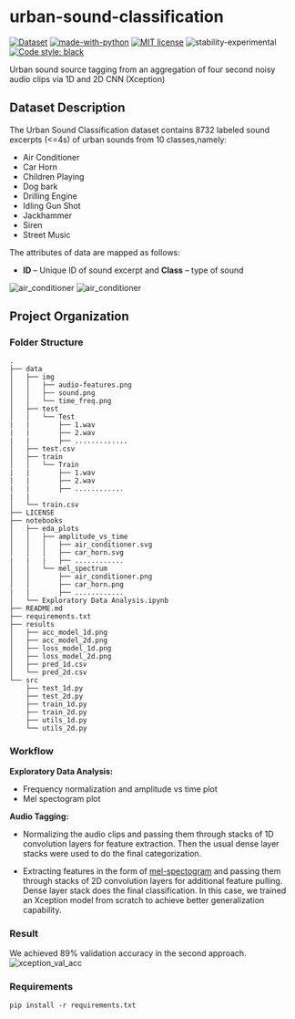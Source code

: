 # urban-sound-classification


[![Dataset](https://img.shields.io/badge/Dataset-Urban8k-red.svg)](https://www.kaggle.com/pavansanagapati/urban-sound-classification/downloads/urban-sound-classification.zip/2)
[![made-with-python](https://img.shields.io/badge/Made%20with-Python-1f425f.svg)](https://www.python.org/)
[![MIT license](https://img.shields.io/badge/License-MIT-blue.svg)](https://github.com/rednafi/urban-sound-classification/blob/master/LICENSE)
![stability-experimental](https://img.shields.io/badge/stability-experimental-orange.svg)
[![Code style: black](https://img.shields.io/badge/code%20style-black-000000.svg)](https://github.com/python/black)

Urban sound source tagging from an aggregation of four second noisy audio clips via 1D and 2D CNN (Xception)

## Dataset Description
The Urban Sound Classification dataset contains 8732 labeled sound excerpts (<=4s) of urban sounds from 10 classes,namely: 

* Air Conditioner 
* Car Horn 
* Children Playing
* Dog bark 
* Drilling Engine 
* Idling Gun Shot
* Jackhammer
* Siren 
* Street Music 

The attributes of data are mapped as follows: 
* **ID** – Unique ID of sound excerpt and **Class** – type of sound

![air_conditioner](https://github.com/rednafi/urban-sound-classification/blob/master/notebooks/eda_plots/amplitude_vs_time/air_conditioner.svg)
![air_conditioner](https://user-images.githubusercontent.com/30027932/57352070-febe8a80-7185-11e9-8806-44ccfb79d986.png)

## Project Organization
### Folder Structure

```
.
├── data
│   ├── img
│   │   ├── audio-features.png
│   │   ├── sound.png
│   │   └── time_freq.png
│   ├── test
│   │   └── Test
|   |       ├── 1.wav
|   |       ├── 2.wav
|   |       ├── .............    
│   ├── test.csv
│   ├── train
│   │   └── Train
|   |       ├── 1.wav
|   |       ├── 2.wav
|   |       ├── ............ 
|   | 
│   └── train.csv
├── LICENSE
├── notebooks
│   ├── eda_plots
│   │   ├── amplitude_vs_time
│   │   │   ├── air_conditioner.svg
│   │   │   ├── car_horn.svg
|   |   |   ├── ............ 
│   │   └── mel_spectrum
│   │       ├── air_conditioner.png
│   │       ├── car_horn.png
|   |       ├── ............
│   └── Exploratory Data Analysis.ipynb
├── README.md
├── requirements.txt
├── results
│   ├── acc_model_1d.png
│   ├── acc_model_2d.png
│   ├── loss_model_1d.png
│   ├── loss_model_2d.png
│   ├── pred_1d.csv
│   └── pred_2d.csv
└── src
    ├── test_1d.py
    ├── test_2d.py
    ├── train_1d.py
    ├── train_2d.py
    ├── utils_1d.py
    └── utils_2d.py

```

### Workflow 

**Exploratory Data Analysis:** 
* Frequency normalization and amplitude vs time plot
* Mel spectogram plot 

**Audio Tagging:**

* Normalizing the audio clips and passing them through stacks of 1D convolution layers for feature extraction. Then the usual dense layer stacks were used to do the final categorization.

* Extracting features in the form of [mel-spectogram](https://en.wikipedia.org/wiki/Mel-frequency_cepstrum) and passing them 
through stacks of 2D convolution layers for additional feature pulling. Dense layer stack does the final classification. In this case, we trained an Xception model from scratch to achieve better generalization capability.

### Result 

We achieved  89% validation accuracy in the second approach.
![xception_val_acc](https://github.com/rednafi/urban-sound-classification/blob/master/results/acc_model_2d.png)

### Requirements
```
pip install -r requirements.txt
```
